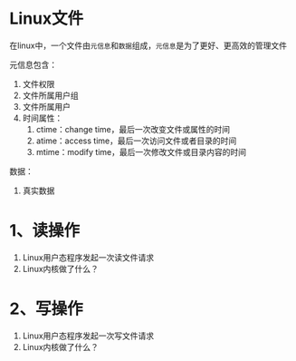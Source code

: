 # Linux文件
在linux中，一个文件由`元信息`和`数据`组成，`元信息`是为了更好、更高效的管理文件

元信息包含：
1. 文件权限
2. 文件所属用户组
3. 文件所属用户
4. 时间属性：
    1. ctime：change time，最后一次改变文件或属性的时间
    2. atime：access time，最后一次访问文件或者目录的时间
    3. mtime：modify time，最后一次修改文件或目录内容的时间

数据：
1. 真实数据

# 1、读操作
1. Linux用户态程序发起一次读文件请求
2. Linux内核做了什么？
# 2、写操作
1. Linux用户态程序发起一次写文件请求
2. Linux内核做了什么？

